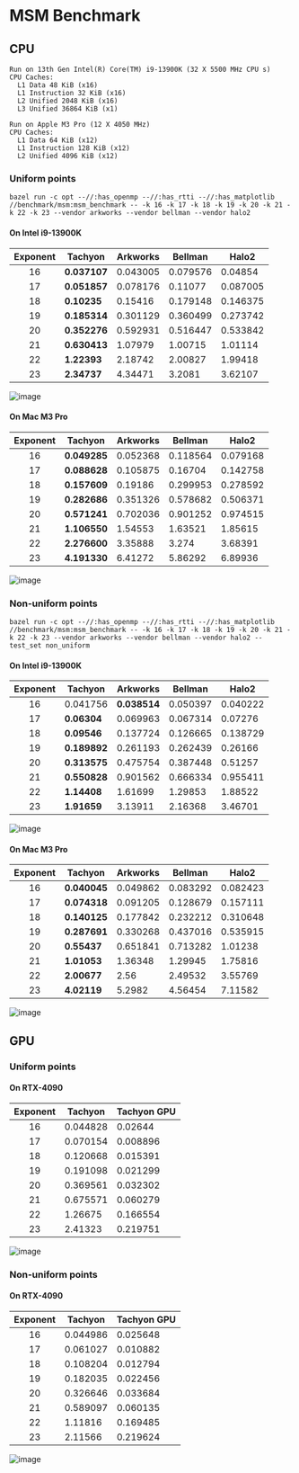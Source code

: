 # MSM Benchmark

## CPU

```
Run on 13th Gen Intel(R) Core(TM) i9-13900K (32 X 5500 MHz CPU s)
CPU Caches:
  L1 Data 48 KiB (x16)
  L1 Instruction 32 KiB (x16)
  L2 Unified 2048 KiB (x16)
  L3 Unified 36864 KiB (x1)

Run on Apple M3 Pro (12 X 4050 MHz)
CPU Caches:
  L1 Data 64 KiB (x12)
  L1 Instruction 128 KiB (x12)
  L2 Unified 4096 KiB (x12)
```

### Uniform points

```shell
bazel run -c opt --//:has_openmp --//:has_rtti --//:has_matplotlib //benchmark/msm:msm_benchmark -- -k 16 -k 17 -k 18 -k 19 -k 20 -k 21 -k 22 -k 23 --vendor arkworks --vendor bellman --vendor halo2
```

#### On Intel i9-13900K

| Exponent | Tachyon      | Arkworks | Bellman  | Halo2    |
| :------: | ------------ | -------- | -------- | -------- |
|    16    | **0.037107** | 0.043005 | 0.079576 | 0.04854  |
|    17    | **0.051857** | 0.078176 | 0.11077  | 0.087005 |
|    18    | **0.10235**  | 0.15416  | 0.179148 | 0.146375 |
|    19    | **0.185314** | 0.301129 | 0.360499 | 0.273742 |
|    20    | **0.352276** | 0.592931 | 0.516447 | 0.533842 |
|    21    | **0.630413** | 1.07979  | 1.00715  | 1.01114  |
|    22    | **1.22393**  | 2.18742  | 2.00827  | 1.99418  |
|    23    | **2.34737**  | 4.34471  | 3.2081   | 3.62107  |

![image](/benchmark/msm/msm_benchmark_uniform_ubuntu_i9.png)

#### On Mac M3 Pro

| Exponent | Tachyon      | Arkworks | Bellman  | Halo2    |
| :------: | ------------ | -------- | -------- | -------- |
|    16    | **0.049285** | 0.052368 | 0.118564 | 0.079168 |
|    17    | **0.088628** | 0.105875 | 0.16704  | 0.142758 |
|    18    | **0.157609** | 0.19186  | 0.299953 | 0.278592 |
|    19    | **0.282686** | 0.351326 | 0.578682 | 0.506371 |
|    20    | **0.571241** | 0.702036 | 0.901252 | 0.974515 |
|    21    | **1.106550** | 1.54553  | 1.63521  | 1.85615  |
|    22    | **2.276600** | 3.35888  | 3.274    | 3.68391  |
|    23    | **4.191330** | 6.41272  | 5.86292  | 6.89936  |

![image](/benchmark/msm/msm_benchmark_uniform_mac_m3.png)

### Non-uniform points

```shell
bazel run -c opt --//:has_openmp --//:has_rtti --//:has_matplotlib //benchmark/msm:msm_benchmark -- -k 16 -k 17 -k 18 -k 19 -k 20 -k 21 -k 22 -k 23 --vendor arkworks --vendor bellman --vendor halo2 --test_set non_uniform
```

#### On Intel i9-13900K

| Exponent | Tachyon      | Arkworks     | Bellman  | Halo2    |
| :------: | ------------ | ------------ | -------- | -------- |
|    16    | 0.041756     | **0.038514** | 0.050397 | 0.040222 |
|    17    | **0.06304**  | 0.069963     | 0.067314 | 0.07276  |
|    18    | **0.09546**  | 0.137724     | 0.126665 | 0.138729 |
|    19    | **0.189892** | 0.261193     | 0.262439 | 0.26166  |
|    20    | **0.313575** | 0.475754     | 0.387448 | 0.51257  |
|    21    | **0.550828** | 0.901562     | 0.666334 | 0.955411 |
|    22    | **1.14408**  | 1.61699      | 1.29853  | 1.88522  |
|    23    | **1.91659**  | 3.13911      | 2.16368  | 3.46701  |

![image](/benchmark/msm/msm_benchmark_non_uniform_ubuntu_i9.png)

#### On Mac M3 Pro

| Exponent | Tachyon      | Arkworks | Bellman  | Halo2    |
| :------: | ------------ | -------- | -------- | -------- |
|    16    | **0.040045** | 0.049862 | 0.083292 | 0.082423 |
|    17    | **0.074318** | 0.091205 | 0.128679 | 0.157111 |
|    18    | **0.140125** | 0.177842 | 0.232212 | 0.310648 |
|    19    | **0.287691** | 0.330268 | 0.437016 | 0.535915 |
|    20    | **0.55437**  | 0.651841 | 0.713282 | 1.01238  |
|    21    | **1.01053**  | 1.36348  | 1.29945  | 1.75816  |
|    22    | **2.00677**  | 2.56     | 2.49532  | 3.55769  |
|    23    | **4.02119**  | 5.2982   | 4.56454  | 7.11582  |

![image](/benchmark/msm/msm_benchmark_non_uniform_mac_m3.png)

## GPU

### Uniform points

#### On RTX-4090

| Exponent | Tachyon  | Tachyon GPU |
| :------: | -------- | ----------- |
|    16    | 0.044828 | 0.02644     |
|    17    | 0.070154 | 0.008896    |
|    18    | 0.120668 | 0.015391    |
|    19    | 0.191098 | 0.021299    |
|    20    | 0.369561 | 0.032302    |
|    21    | 0.675571 | 0.060279    |
|    22    | 1.26675  | 0.166554    |
|    23    | 2.41323  | 0.219751    |

![image](/benchmark/msm/msm_benchmark_uniform_ubuntu_rtx_4090.png)

### Non-uniform points

#### On RTX-4090

| Exponent | Tachyon  | Tachyon GPU |
| :------: | -------- | ----------- |
|    16    | 0.044986 | 0.025648    |
|    17    | 0.061027 | 0.010882    |
|    18    | 0.108204 | 0.012794    |
|    19    | 0.182035 | 0.022456    |
|    20    | 0.326646 | 0.033684    |
|    21    | 0.589097 | 0.060135    |
|    22    | 1.11816  | 0.169485    |
|    23    | 2.11566  | 0.219624    |

![image](/benchmark/msm/msm_benchmark_non_uniform_ubuntu_rtx_4090.png)
